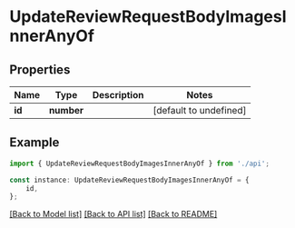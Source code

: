 # UpdateReviewRequestBodyImagesInnerAnyOf


## Properties

Name | Type | Description | Notes
------------ | ------------- | ------------- | -------------
**id** | **number** |  | [default to undefined]

## Example

```typescript
import { UpdateReviewRequestBodyImagesInnerAnyOf } from './api';

const instance: UpdateReviewRequestBodyImagesInnerAnyOf = {
    id,
};
```

[[Back to Model list]](../README.md#documentation-for-models) [[Back to API list]](../README.md#documentation-for-api-endpoints) [[Back to README]](../README.md)
